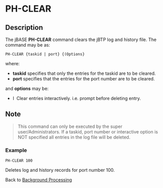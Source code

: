 # PH-CLEAR

<PageHeader />

## Description

The jBASE **PH-CLEAR** command clears the jBTP log and history file. The command may be as:

```
PH-CLEAR {taskid | port} {(Options}
```

where:

- **taskid** specifies that only the entries for the taskid are to be cleared.
- **port** specifies that the entries for the port number are to be cleared.

and **options** may be:

- I  Clear entries interactively. i.e. prompt before deleting entry.

## Note

> This command can only be executed by the super user/Administrators. If a taskid, port number or interactive option is NOT specified all entries in the log file will be deleted.

### Example

```
PH-CLEAR 100
```

Deletes log and history records for port number 100.

Back to [Background Processing](./../README.md)
